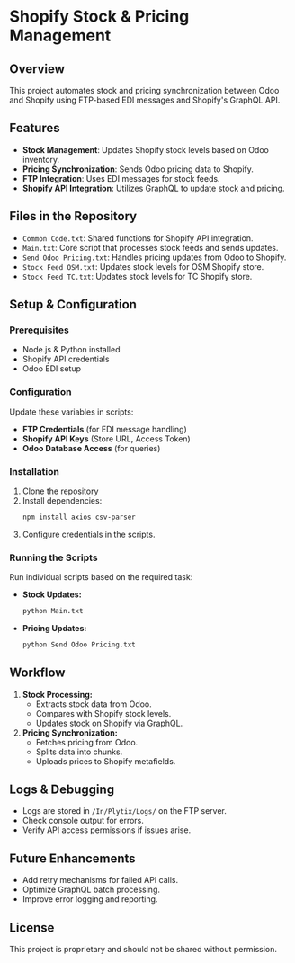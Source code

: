 # Shopify Stock & Pricing Management

## Overview
This project automates stock and pricing synchronization between Odoo and Shopify using FTP-based EDI messages and Shopify's GraphQL API.

## Features
- **Stock Management**: Updates Shopify stock levels based on Odoo inventory.
- **Pricing Synchronization**: Sends Odoo pricing data to Shopify.
- **FTP Integration**: Uses EDI messages for stock feeds.
- **Shopify API Integration**: Utilizes GraphQL to update stock and pricing.

## Files in the Repository
- `Common Code.txt`: Shared functions for Shopify API integration.
- `Main.txt`: Core script that processes stock feeds and sends updates.
- `Send Odoo Pricing.txt`: Handles pricing updates from Odoo to Shopify.
- `Stock Feed OSM.txt`: Updates stock levels for OSM Shopify store.
- `Stock Feed TC.txt`: Updates stock levels for TC Shopify store.

## Setup & Configuration
### Prerequisites
- Node.js & Python installed
- Shopify API credentials
- Odoo EDI setup

### Configuration
Update these variables in scripts:
- **FTP Credentials** (for EDI message handling)
- **Shopify API Keys** (Store URL, Access Token)
- **Odoo Database Access** (for queries)

### Installation
1. Clone the repository
2. Install dependencies:
   ```sh
   npm install axios csv-parser
   ```
3. Configure credentials in the scripts.

### Running the Scripts
Run individual scripts based on the required task:
- **Stock Updates:**
  ```sh
  python Main.txt
  ```
- **Pricing Updates:**
  ```sh
  python Send Odoo Pricing.txt
  ```

## Workflow
1. **Stock Processing:**
   - Extracts stock data from Odoo.
   - Compares with Shopify stock levels.
   - Updates stock on Shopify via GraphQL.
2. **Pricing Synchronization:**
   - Fetches pricing from Odoo.
   - Splits data into chunks.
   - Uploads prices to Shopify metafields.

## Logs & Debugging
- Logs are stored in `/In/Plytix/Logs/` on the FTP server.
- Check console output for errors.
- Verify API access permissions if issues arise.

## Future Enhancements
- Add retry mechanisms for failed API calls.
- Optimize GraphQL batch processing.
- Improve error logging and reporting.

## License
This project is proprietary and should not be shared without permission.

